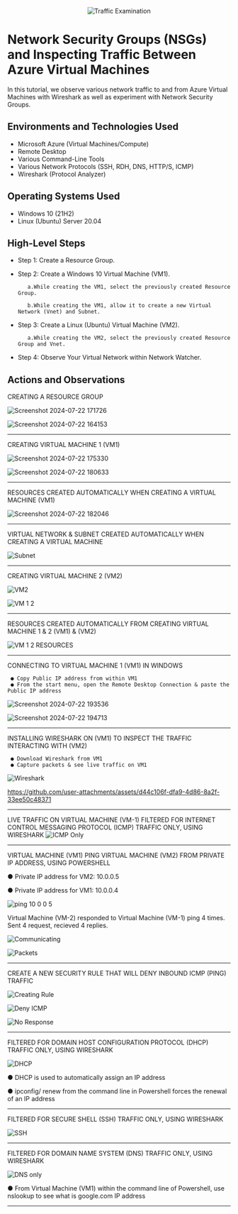 <p align="center">
<img src="https://i.imgur.com/Ua7udoS.png" alt="Traffic Examination"/>
</p>

<h1>Network Security Groups (NSGs) and Inspecting Traffic Between Azure Virtual Machines</h1>
In this tutorial, we observe various network traffic to and from Azure Virtual Machines with Wireshark as well as experiment with Network Security Groups. <br />




<h2>Environments and Technologies Used</h2>

- Microsoft Azure (Virtual Machines/Compute)
- Remote Desktop
- Various Command-Line Tools
- Various Network Protocols (SSH, RDH, DNS, HTTP/S, ICMP)
- Wireshark (Protocol Analyzer)

<h2>Operating Systems Used </h2>

- Windows 10 (21H2)
- Linux (Ubuntu) Server 20.04

<h2>High-Level Steps</h2>

- Step 1: Create a Resource Group.

- Step 2: Create a Windows 10 Virtual Machine (VM1).

         a.While creating the VM1, select the previously created Resource Group.

         b.While creating the VM1, allow it to create a new Virtual Network (Vnet) and Subnet.

- Step 3: Create a Linux (Ubuntu) Virtual Machine (VM2).

         a.While creating the VM2, select the previously created Resource Group and Vnet.

- Step 4:  Observe Your Virtual Network within Network Watcher.  

<h2>Actions and Observations</h2>

CREATING A RESOURCE GROUP

![Screenshot 2024-07-22 171726](https://github.com/user-attachments/assets/d2624d36-98e3-4b3f-9955-28b0e0d8a83a)




![Screenshot 2024-07-22 164153](https://github.com/user-attachments/assets/e0381722-1b42-4749-93b2-22c4512d22ea)


_____________________________________________________________________________________________________________________________________________________________________________________________________________________________

CREATING VIRTUAL MACHINE 1 (VM1)

![Screenshot 2024-07-22 175330](https://github.com/user-attachments/assets/1eda909b-0320-485b-86cd-fbb202c56a67)





![Screenshot 2024-07-22 180633](https://github.com/user-attachments/assets/bfd69d11-1c50-4bca-b734-911e45bb1f47)

________________________________________________________________________________________________________________________________________________________________________________________________________________________________

RESOURCES CREATED AUTOMATICALLY WHEN CREATING A VIRTUAL MACHINE (VM1)




![Screenshot 2024-07-22 182046](https://github.com/user-attachments/assets/b686056b-7201-4306-a9b8-1e74cb66c8e4)


_____________________________________________________________________________________________________________________________________________________________________________________________________________________________

VIRTUAL NETWORK & SUBNET CREATED AUTOMATICALLY WHEN CREATING A VIRTUAL MACHINE 




![Subnet](https://github.com/user-attachments/assets/4c9d9fa6-f46f-4066-9e13-2f8ec8063be6)


___________________________________________________________________________________________________________________________

CREATING VIRTUAL MACHINE 2 (VM2)


![VM2](https://github.com/user-attachments/assets/d5bf4fbf-191e-476e-8e3b-ae6f557e5d53)



![VM 1 2](https://github.com/user-attachments/assets/a4f37c2e-df82-42c9-83dd-a8ad5b10c7a0)

________________________________________________________________________________________________________________________________________________________________________________________________________________________________
RESOURCES CREATED AUTOMATICALLY FROM CREATING VIRTUAL MACHINE 1 & 2 (VM1) & (VM2)



![VM 1 2 RESOURCES](https://github.com/user-attachments/assets/ed5f224e-09d1-4964-a526-f337a17e7b17)

___________________________________________________________________________________________________________________________
CONNECTING TO VIRTUAL MACHINE 1 (VM1) IN WINDOWS 

     ● Copy Public IP address from within VM1
     ● From the start menu, open the Remote Desktop Connection & paste the Public IP address
    

        
![Screenshot 2024-07-22 193536](https://github.com/user-attachments/assets/bb164691-054f-4fc3-9a3a-863178fcaab0)



![Screenshot 2024-07-22 194713](https://github.com/user-attachments/assets/9f64410b-4df7-4999-bd7c-98a9c8305900)

___________________________________________________________________________________________________________________________

INSTALLING WIRESHARK ON (VM1) TO INSPECT THE TRAFFIC INTERACTING WITH (VM2)


     ● Download Wireshark from VM1 
     ● Capture packets & see live traffic on VM1

![Wireshark](https://github.com/user-attachments/assets/ccf78a6c-3782-43fd-9d37-8aef31bb791e)





https://github.com/user-attachments/assets/d44c106f-dfa9-4d86-8a2f-33ee50c48371


___________________________________________________________________________________________________________________________

LIVE TRAFFIC ON VIRTUAL MACHINE (VM-1) FILTERED FOR INTERNET CONTROL MESSAGING PROTOCOL (ICMP) TRAFFIC ONLY, USING WIRESHARK
![ICMP Only](https://github.com/user-attachments/assets/4f658ae9-cae5-44b6-8445-62e975d605d4)





______________________________________________________________________________________________________________________

VIRTUAL MACHINE (VM1) PING VIRTUAL MACHINE (VM2) FROM PRIVATE IP ADDRESS, USING POWERSHELL
           
  ● Private IP address for VM2: 10.0.0.5
 
  ● Private IP address for VM1: 10.0.0.4       




![ping 10 0 0 5](https://github.com/user-attachments/assets/da08f4a8-6d67-4db4-b418-d47b87b4a64e)



Virtual Machine (VM-2) responded to Virtual Machine (VM-1) ping 4 times. Sent 4 request, recieved 4 replies.


![Communicating](https://github.com/user-attachments/assets/dd8d0772-7870-44f3-911e-4122419f6d83)

![Packets](https://github.com/user-attachments/assets/3f84e4cc-30ce-49c3-b257-72163b63cc99)

______________________________________________________________________________________________________________________

CREATE A NEW SECURITY RULE THAT WILL DENY INBOUND ICMP (PING) TRAFFIC




![Creating Rule](https://github.com/user-attachments/assets/d7c410ef-b199-4fc1-a95e-696a2368bf37)




![Deny ICMP](https://github.com/user-attachments/assets/e0e17150-c017-4e2a-8589-574987875563)




![No Response](https://github.com/user-attachments/assets/69a7ca14-624d-412e-9be5-0eb4dedacf19)

_______________________________________________________________________________________________________________________________________________________


FILTERED FOR DOMAIN HOST CONFIGURATION PROTOCOL (DHCP) TRAFFIC ONLY, USING WIRESHARK

![DHCP](https://github.com/user-attachments/assets/4b919c7d-d958-4951-8868-3e40c5012180)


 ● DHCP is used to automatically assign an IP address
          
 ● ipconfig/ renew from the command line in Powershell forces the renewal of an IP address




_____________________________________________________________________________________________________________________________________________________________________________________________________________________________
FILTERED FOR SECURE SHELL (SSH) TRAFFIC ONLY, USING WIRESHARK



![SSH](https://github.com/RafikiHarbin/Azure-Network-Protocols/assets/170275827/379b5d26-5d2f-4331-9402-742a4342b92a)


_____________________________________________________________________________________________________________________________________________________________________________________________________________________________
FILTERED FOR DOMAIN NAME SYSTEM (DNS) TRAFFIC ONLY, USING WIRESHARK





![DNS only](https://github.com/user-attachments/assets/4bf61e52-33b1-4487-8c4c-15ef1c509e6a)


 ● From Virtual Machine (VM1) within the command line of Powershell, use nslookup to see what is google.com IP address

_____________________________________________________________________________________________________________________________________________________________________________________________________________________________


